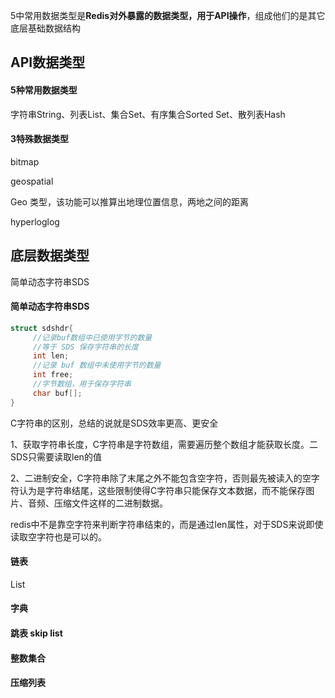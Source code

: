 5中常用数据类型是**Redis对外暴露的数据类型，用于API操作**，组成他们的是其它底层基础数据结构



## API数据类型



#### 5种常用数据类型

字符串String、列表List、集合Set、有序集合Sorted Set、散列表Hash



#### 3特殊数据类型

bitmap

geospatial

Geo 类型，该功能可以推算出地理位置信息，两地之间的距离

hyperloglog 



## 底层数据类型

简单动态字符串SDS





#### 简单动态字符串SDS

```c
struct sdshdr{
     //记录buf数组中已使用字节的数量
     //等于 SDS 保存字符串的长度
     int len;
     //记录 buf 数组中未使用字节的数量
     int free;
     //字节数组，用于保存字符串
     char buf[];
}
```

C字符串的区别，总结的说就是SDS效率更高、更安全

1、获取字符串长度，C字符串是字符数组，需要遍历整个数组才能获取长度。二SDS只需要读取len的值

2、二进制安全，C字符串除了末尾之外不能包含空字符，否则最先被读入的空字符认为是字符串结尾，这些限制使得C字符串只能保存文本数据，而不能保存图片、音频、压缩文件这样的二进制数据。

redis中不是靠空字符来判断字符串结束的，而是通过len属性，对于SDS来说即使读取空字符也是可以的。



#### 链表

List

#### 字典

#### 跳表 skip list

#### 整数集合

#### 压缩列表

